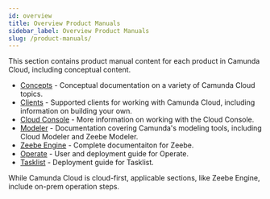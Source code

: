 ```yaml
---
id: overview
title: Overview Product Manuals
sidebar_label: Overview Product Manuals
slug: /product-manuals/
---
```


This section contains product manual content for each product in Camunda Cloud, including conceptual content.

- [Concepts](/concepts/what-is-camunda-cloud) - Conceptual documentation on a variety of Camunda Cloud topics.
- [Clients](/clients/overview) - Supported clients for working with Camunda Cloud, including information on building your own.
- [Cloud Console](/cloud-console/introduction) - More information on working with the Cloud Console.
- [Modeler](/modeler/overview) - Documentation covering Camunda's modeling tools, including Cloud Modeler and Zeebe Modeler.
- [Zeebe Engine](/zeebe/zeebe-overview) - Complete documentaiton for Zeebe. 
- [Operate](/operate/userguide/index) - User and deployment guide for Operate.
- [Tasklist](/tasklist/deployment/configuration) - Deployment guide for Tasklist.

While Camunda Cloud is cloud-first, applicable sections, like Zeebe Engine, include on-prem operation steps.